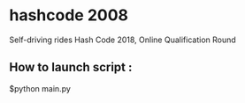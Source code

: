 # hashcode 2008

Self-driving rides
Hash Code 2018, Online Qualification Round 

## How to launch script :
$python main.py 
